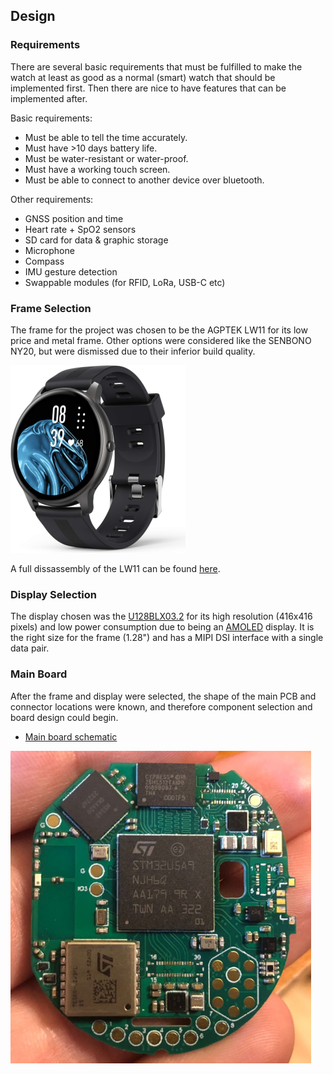 ## Design

### Requirements

There are several basic requirements that must be fulfilled to make the watch at least as good as a normal (smart) watch that should be implemented first. Then there are nice to have features that can be implemented after.

Basic requirements:
* Must be able to tell the time accurately.
* Must have >10 days battery life.
* Must be water-resistant or water-proof.
* Must have a working touch screen.
* Must be able to connect to another device over bluetooth.

Other requirements:
* GNSS position and time
* Heart rate + SpO2 sensors
* SD card for data & graphic storage
* Microphone
* Compass
* IMU gesture detection
* Swappable modules (for RFID, LoRa, USB-C etc)

### Frame Selection

The frame for the project was chosen to be the AGPTEK LW11 for its low price and metal frame. Other options were considered like the SENBONO NY20, but were dismissed due to their inferior build quality.

![LW11_smart_watch](/Documentation/Images/LW11_smart_watch.png)

A full dissassembly of the LW11 can be found [here](/Documentation/LW11%20Disassembly.md).

### Display Selection

The display chosen was the [U128BLX03.2](/Documentation/Display/U128BLX03%202_Product%20Spec1.pdf) for its high resolution (416x416 pixels) and low power consumption due to being an [AMOLED](https://en.wikipedia.org/wiki/AMOLED) display. It is the right size for the frame (1.28") and has a MIPI DSI interface with a single data pair.

### Main Board

After the frame and display were selected, the shape of the main PCB and connector locations were known, and therefore component selection and board design could begin.

* [Main board schematic](/PCBs/watch_main_v2/watch_main.pdf) 

![main_board_v2_front](/Documentation/Images/main_board_v2_front.png)